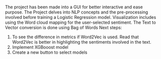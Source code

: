The project has been made into a GUI for better interactive and ease purpose.
The Project delves into NLP concepts and the pre-processing involved before training a Logistic Regression model.
Visualization includes using the Word cloud mapping for the user-selected sentiment.
The Text to Vector conversion is done using Bag of Words
Next steps:
1. To see the difference in metrics if Word2Vec is used. Read that Word2Vec is better in highlighting the sentiments involved in the text.
2. Implement XGBooost model
3. Create a new button to select models
